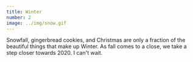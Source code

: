 ```yaml
---
title: Winter
number: 2
image: ../img/snow.gif
---
```

Snowfall, gingerbread cookies, and Christmas are only a fraction of the beautiful things that make up Winter. As fall comes to a close, we take a step closer towards 2020. I can't wait.
